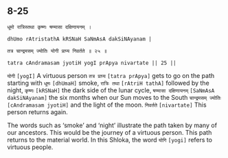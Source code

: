 ## 8-25


```shloka-sa
धूमो रात्रिस्तथा कृष्णः षण्मासा दक्षिणायनम् ।
```
```shloka-sa-hk
dhUmo rAtristathA kRSNaH SaNmAsA dakSiNAyanam |
```
```shloka-sa
तत्र चान्द्रमसम् ज्योतिः योगी प्राप्य निवर्तते ॥ २५ ॥
```
```shloka-sa-hk
tatra cAndramasam jyotiH yogI prApya nivartate || 25 ||
```

`योगी` `[yogI]` A virtuous person `तत्र प्राप्य` `[tatra prApya]` gets to go on the path starting with `धूमः` `[dhUmaH]` smoke, `रात्रिः तथा` `[rAtriH tathA]` followed by the night, `कृष्णः` `[kRSNaH]` the dark side of the lunar cycle, `षण्मासा दक्षिणायनम्` `[SaNmAsA dakSiNAyanam]` the six months when our Sun moves to the South `चान्द्रमसम् ज्योतिः` `[cAndramasam jyotiH]` and the light of the moon. `निवर्तते` `[nivartate]` This person returns again.

The words such as ‘smoke’ and ‘night’ illustrate the path taken by many of our ancestors. This would be the journey of a virtuous person. This path returns to the material world. 
In this Shloka, the word `योगि` `[yogi]` refers to virtuous people.

